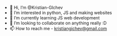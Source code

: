 - 👋 Hi, I’m @Kristian-GIchev
- 👀 I’m interested in python, JS and making websites
- 🌱 I’m currently learning JS web development
- 💞️ I’m looking to collaborate on anything really :D
- 📫 How to reach me - kristiangichev@gmail.com

<!---
Kristian-GIchev/Kristian-GIchev is a ✨ special ✨ repository because its `README.md` (this file) appears on your GitHub profile.
You can click the Preview link to take a look at your changes.
--->
